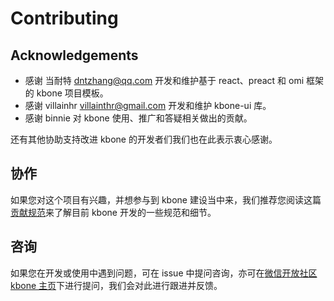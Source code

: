 # Contributing

## Acknowledgements

* 感谢 当耐特 [dntzhang@qq.com](mailto:ntzhang@qq.com) 开发和维护基于 react、preact 和 omi 框架的 kbone 项目模板。
* 感谢 villainhr [villainthr@gmail.com](mailto:villainthr@gmail.com) 开发和维护 kbone-ui 库。
* 感谢 binnie 对 kbone 使用、推广和答疑相关做出的贡献。

还有其他协助支持改进 kbone 的开发者们我们也在此表示衷心感谢。

## 协作

如果您对这个项目有兴趣，并想参与到 kbone 建设当中来，我们推荐您阅读这篇[贡献规范](https://wechat-miniprogram.github.io/kbone/docs/guide/develop.html)来了解目前 kbone 开发的一些规范和细节。

## 咨询

如果您在开发或使用中遇到问题，可在 issue 中提问咨询，亦可在[微信开放社区 kbone 主页](https://developers.weixin.qq.com/community/minihome/mixflow/1213301129006825473)下进行提问，我们会对此进行跟进并反馈。
